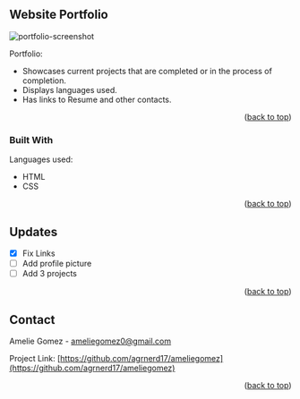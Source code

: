 <a name="readme-top"></a>


<!-- ABOUT THE PROJECT -->
## Website Portfolio

![portfolio-screenshot](https://user-images.githubusercontent.com/63982078/227065217-25796511-cf9e-4806-b34a-e28f728e4587.png)

Portfolio:

* Showcases current projects that are completed or in the process of completion. 
* Displays languages used. 
* Has links to Resume and other contacts.

<p align="right">(<a href="#readme-top">back to top</a>)</p>



### Built With

Languages used:

* HTML
* CSS

<p align="right">(<a href="#readme-top">back to top</a>)</p>



<!-- UPDATES -->
## Updates

- [x] Fix Links
- [ ] Add profile picture
- [ ] Add 3 projects

<p align="right">(<a href="#readme-top">back to top</a>)</p>



<!-- CONTACT -->
## Contact

Amelie Gomez - ameliegomez0@gmail.com

Project Link: [https://github.com/agrnerd17/ameliegomez](https://github.com/agrnerd17/ameliegomez)

<p align="right">(<a href="#readme-top">back to top</a>)</p>

